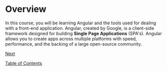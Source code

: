 # Overview

In this course, you will be learning Angular and the tools used for dealing with a front-end application. Angular, created by Google, is a client-side framework designed for building **Single Page Applications** (SPA's). Angular allows you to create apps across multiple platforms with speed, performance, and the backing of a large open-source community.

[Next](./2.md)

[Table of Contents](./README.md)
